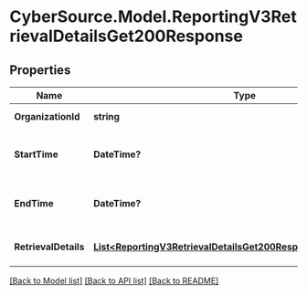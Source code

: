# CyberSource.Model.ReportingV3RetrievalDetailsGet200Response
## Properties

Name | Type | Description | Notes
------------ | ------------- | ------------- | -------------
**OrganizationId** | **string** | Organization Id | [optional] 
**StartTime** | **DateTime?** | Report Start Date (ISO 8601 Extended) | [optional] 
**EndTime** | **DateTime?** | Report Start Date (ISO 8601 Extended) | [optional] 
**RetrievalDetails** | [**List&lt;ReportingV3RetrievalDetailsGet200ResponseRetrievalDetails&gt;**](ReportingV3RetrievalDetailsGet200ResponseRetrievalDetails.md) | List of Retrieval Details list. | [optional] 

[[Back to Model list]](../README.md#documentation-for-models) [[Back to API list]](../README.md#documentation-for-api-endpoints) [[Back to README]](../README.md)

